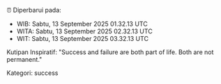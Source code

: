 ⏰ Diperbarui pada:
- WIB: Sabtu, 13 September 2025 01.32.13 UTC
- WITA: Sabtu, 13 September 2025 02.32.13 UTC
- WIT: Sabtu, 13 September 2025 03.32.13 UTC

Kutipan Inspiratif:
"Success and failure are both part of life. Both are not permanent."


Kategori: success

